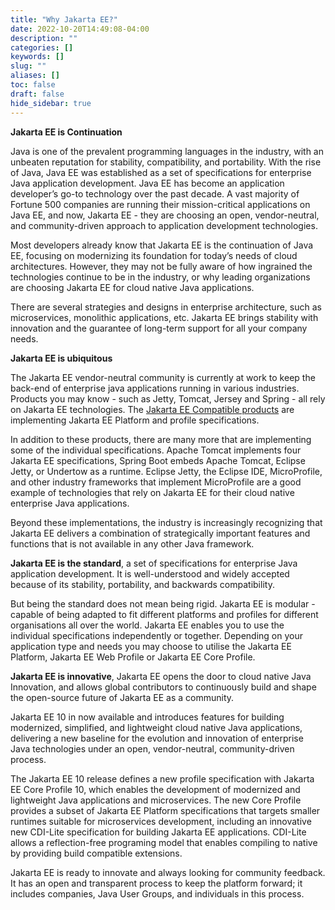 ```yaml
---
title: "Why Jakarta EE?"
date: 2022-10-20T14:49:08-04:00
description: ""
categories: []
keywords: []
slug: ""
aliases: []
toc: false
draft: false
hide_sidebar: true
---
```


**Jakarta EE is Continuation**

Java is one of the prevalent programming languages in the industry, with an unbeaten reputation for stability, compatibility, and portability. With the rise of Java, Java EE was established as a set of specifications for enterprise Java application development. Java EE has become an application developer’s go-to technology over the past decade. A vast majority of Fortune 500 companies are running their mission-critical applications on Java EE, and now, Jakarta EE - they are choosing an open, vendor-neutral, and community-driven approach to application development technologies.

Most developers already know that Jakarta EE is the continuation of Java EE, focusing on modernizing its foundation for today’s needs of cloud architectures. However, they may not be fully aware of how ingrained the technologies continue to be in the industry, or why leading organizations are choosing Jakarta EE for cloud native Java applications. 

There are several strategies and designs in enterprise architecture, such as microservices, monolithic applications, etc. Jakarta EE brings stability with innovation and the guarantee of long-term support for all your company needs.

**Jakarta EE is ubiquitous**

The Jakarta EE vendor-neutral community is currently at work to keep the back-end of enterprise java applications running in various industries. Products you may know - such as Jetty, Tomcat, Jersey and Spring - all rely on Jakarta EE technologies.
The [Jakarta EE Compatible products](../compatibility/) are implementing Jakarta EE Platform and profile specifications.

In addition to these products, there are many more that are implementing some of the individual specifications. Apache Tomcat implements four Jakarta EE specifications,
Spring Boot embeds Apache Tomcat, Eclipse Jetty, or Undertow as a runtime.
Eclipse Jetty, the Eclipse IDE, MicroProfile, and other industry frameworks that implement MicroProfile are a good example of technologies that rely on Jakarta EE for their cloud native enterprise Java applications.

Beyond these implementations, the industry is increasingly recognizing that Jakarta EE delivers a combination of strategically important features and functions that is not available in any other Java framework.

**Jakarta EE is the standard**, a set of specifications for enterprise Java application development. It is well-understood and widely accepted because of its stability, portability, and backwards compatibility.

But being the standard does not mean being rigid. Jakarta EE is modular - capable of being adapted to fit different platforms and profiles for different organisations all over the world. Jakarta EE enables you to use the individual specifications independently or together.  Depending on your application type and needs you may choose to utilise the Jakarta EE Platform, Jakarta EE Web Profile or Jakarta EE Core Profile.

**Jakarta EE is innovative**, Jakarta EE opens the door to cloud native Java Innovation, and allows global contributors to continuously build and shape the open-source future of Jakarta EE as a community. 

Jakarta EE 10 in now available and introduces features for building modernized, simplified, and lightweight cloud native Java applications, delivering a new baseline for the evolution and innovation of enterprise Java technologies under an open, vendor-neutral, community-driven process. 

The Jakarta EE 10 release defines a new profile specification with Jakarta EE Core Profile 10, which enables the development of modernized and lightweight Java applications and microservices. The new Core Profile provides a subset of Jakarta EE Platform specifications that targets smaller runtimes suitable for microservices development, including an innovative new CDI-Lite specification for building Jakarta EE applications. CDI-Lite allows a reflection-free programing model that enables compiling to native by providing build compatible extensions.

Jakarta EE is ready to innovate and always looking for community feedback. It has an open and transparent process to keep the platform forward; it includes companies, Java User Groups, and individuals in this process. 